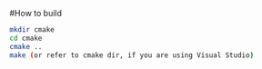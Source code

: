 #How to build 
```bash
mkdir cmake
cd cmake
cmake ..
make (or refer to cmake dir, if you are using Visual Studio)

